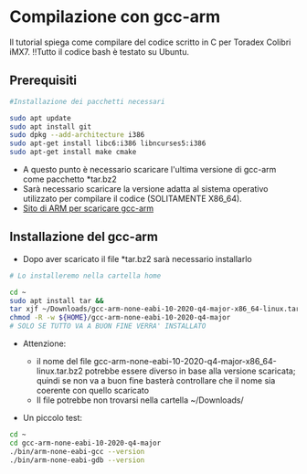 # Compilazione con gcc-arm
Il tutorial spiega come compilare del codice scritto in C per 
Toradex Colibri iMX7.
!!Tutto il codice bash è testato su Ubuntu.

## Prerequisiti
```bash
#Installazione dei pacchetti necessari

sudo apt update 
sudo apt install git
sudo dpkg --add-architecture i386
sudo apt-get install libc6:i386 libncurses5:i386
sudo apt-get install make cmake
```

- A questo punto è necessario scaricare l'ultima versione di gcc-arm 
come pacchetto *tar.bz2
- Sarà necessario scaricare la versione adatta al sistema operativo utilizzato per compilare il codice (SOLITAMENTE X86_64).
- [Sito di ARM per scaricare gcc-arm](https://developer.arm.com/tools-and-software/open-source-software/developer-tools/gnu-toolchain/gnu-rm/downloads)

## Installazione del gcc-arm
- Dopo aver scaricato il file *tar.bz2 sarà necessario installarlo
```bash
# Lo installeremo nella cartella home

cd ~
sudo apt install tar && 
tar xjf ~/Downloads/gcc-arm-none-eabi-10-2020-q4-major-x86_64-linux.tar.bz2 && 
chmod -R -w ${HOME}/gcc-arm-none-eabi-10-2020-q4-major
# SOLO SE TUTTO VA A BUON FINE VERRA' INSTALLATO
```
- Attenzione: 
    - il nome del file gcc-arm-none-eabi-10-2020-q4-major-x86_64-linux.tar.bz2 potrebbe essere diverso in base alla versione scaricata; quindi se non va a buon fine basterà controllare che il nome sia coerente con quello scaricato
    - Il file potrebbe non trovarsi nella cartella ~/Downloads/

- Un piccolo test:
```bash
cd ~
cd gcc-arm-none-eabi-10-2020-q4-major
./bin/arm-none-eabi-gcc --version
./bin/arm-none-eabi-gdb --version
```
